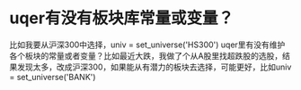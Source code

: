 # uqer有没有板块库常量或变量？

比如我要从沪深300中选择，univ = set_universe('HS300')
uqer里有没有维护各个板块的常量或者变量？比如最近大跌，我做了个从A股里找超跌股的选股，结果发现太多，改成沪深300，如果能从有潜力的板块去选择，可能更好，比如univ = set_universe('BANK')